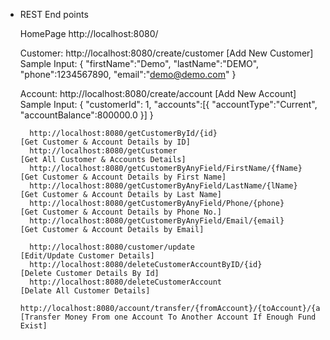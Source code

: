 * REST End points

	HomePage
		http://localhost:8080/
		
	Customer:
		http://localhost:8080/create/customer													[Add New Customer]
			Sample Input:
				{
					"firstName":"Demo",
					"lastName":"DEMO",
					"phone":1234567890,
					"email":"demo@demo.com"
				}
				
	Account:
		http://localhost:8080/create/account													[Add New Account]	
			Sample Input:
				{
					"customerId": 1,
					"accounts":[{
						"accountType":"Current",
						"accountBalance":800000.0
					}]
				}
					
		http://localhost:8080/getCustomerById/{id}											[Get Customer & Account Details by ID]
		http://localhost:8080/getCustomer													[Get All Customer & Accounts Details]
		http://localhost:8080/getCustomerByAnyField/FirstName/{fName}						[Get Customer & Account Details by First Name]
		http://localhost:8080/getCustomerByAnyField/LastName/{lName}						[Get Customer & Account Details by Last Name]
		http://localhost:8080/getCustomerByAnyField/Phone/{phone}				   			[Get Customer & Account Details by Phone No.]
		http://localhost:8080/getCustomerByAnyField/Email/{email}							[Get Customer & Account Details by Email]
				
		http://localhost:8080/customer/update												[Edit/Update Customer Details]
		http://localhost:8080/deleteCustomerAccountByID/{id}								[Delete Customer Details By Id]
		http://localhost:8080/deleteCustomerAccount											[Delate All Customer Details]
		http://localhost:8080/account/transfer/{fromAccount}/{toAccount}/{amount}			[Transfer Money From one Account To Another Account If Enough Fund Exist]